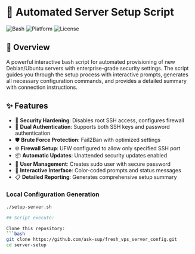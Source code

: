 # 🚀 Automated Server Setup Script

![Bash](https://img.shields.io/badge/bash-v5.0+-blue.svg)
![Platform](https://img.shields.io/badge/platform-Linux%20%7C%20Windows%20(Git%20Bash)-green.svg)
![License](https://img.shields.io/badge/license-MIT-orange.svg)

## 📖 Overview

A powerful interactive bash script for automated provisioning of new Debian/Ubuntu servers with enterprise-grade security settings. The script guides you through the setup process with interactive prompts, generates all necessary configuration commands, and provides a detailed summary with connection instructions.

## ✨ Features

- 🔐 **Security Hardening**: Disables root SSH access, configures firewall
- 🔑 **Dual Authentication**: Supports both SSH keys and password authentication
- 🛡️ **Brute Force Protection**: Fail2Ban with optimized settings
- 🌐 **Firewall Setup**: UFW configured to allow only specified SSH port
- 📦 **Automatic Updates**: Unattended security updates enabled
- 👤 **User Management**: Creates sudo user with secure password
- 🎨 **Interactive Interface**: Color-coded prompts and status messages
- 📋 **Detailed Reporting**: Generates comprehensive setup summary

### Local Configuration Generation
```bash
./setup-server.sh

## Script execute:

Clone this repository:
```bash
git clone https://github.com/ask-sup/fresh_vps_server_config.git
cd server-setup
